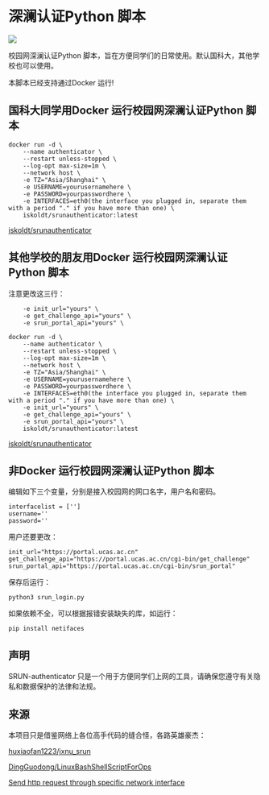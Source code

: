 # 深澜认证Python 脚本

<img src="https://img.shields.io/docker/pulls/iskoldt/srunauthenticator.svg"/>

校园网深澜认证Python 脚本，旨在方便同学们的日常使用。默认国科大，其他学校也可以使用。

本脚本已经支持通过Docker 运行!

## 国科大同学用Docker 运行校园网深澜认证Python 脚本

```
docker run -d \
    --name authenticator \
    --restart unless-stopped \
    --log-opt max-size=1m \
    --network host \
    -e TZ="Asia/Shanghai" \
    -e USERNAME=yourusernamehere \
    -e PASSWORD=yourpasswordhere \
    -e INTERFACES=eth0(the interface you plugged in, separate them with a period "." if you have more than one) \
    iskoldt/srunauthenticator:latest
```

[iskoldt/srunauthenticator](https://hub.docker.com/r/iskoldt/srunauthenticator)

## 其他学校的朋友用Docker 运行校园网深澜认证Python 脚本

注意更改这三行：

```
    -e init_url="yours" \
    -e get_challenge_api="yours" \
    -e srun_portal_api="yours" \
```

```
docker run -d \
    --name authenticator \
    --restart unless-stopped \
    --log-opt max-size=1m \
    --network host \
    -e TZ="Asia/Shanghai" \
    -e USERNAME=yourusernamehere \
    -e PASSWORD=yourpasswordhere \
    -e INTERFACES=eth0(the interface you plugged in, separate them with a period "." if you have more than one) \
    -e init_url="yours" \
    -e get_challenge_api="yours" \
    -e srun_portal_api="yours" \
    iskoldt/srunauthenticator:latest
```

[iskoldt/srunauthenticator](https://hub.docker.com/r/iskoldt/srunauthenticator)

## 非Docker 运行校园网深澜认证Python 脚本

编辑如下三个变量，分别是接入校园网的网口名字，用户名和密码。

```
interfacelist = ['']
username=''
password=''
```

用户还要更改：

```
init_url="https://portal.ucas.ac.cn"
get_challenge_api="https://portal.ucas.ac.cn/cgi-bin/get_challenge"
srun_portal_api="https://portal.ucas.ac.cn/cgi-bin/srun_portal"
```

保存后运行：

```
python3 srun_login.py
```

如果依赖不全，可以根据报错安装缺失的库，如运行：
```
pip install netifaces
```

## 声明

SRUN-authenticator 只是一个用于方便同学们上网的工具，请确保您遵守有关隐私和数据保护的法律和法规。


## 来源
本项目只是借鉴网络上各位高手代码的缝合怪，各路英雄豪杰：

[huxiaofan1223/jxnu_srun](https://github.com/huxiaofan1223/jxnu_srun)

[DingGuodong/LinuxBashShellScriptForOps](https://github.com/DingGuodong/LinuxBashShellScriptForOps/blob/master/projects/WindowsSystemOps/Network/getNetworkStatus.py)

[Send http request through specific network interface](https://stackoverflow.com/questions/48996494/send-http-request-through-specific-network-interface)
